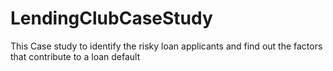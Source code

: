 # LendingClubCaseStudy
This Case study to identify the risky loan applicants and find out the factors that contribute to a loan default
